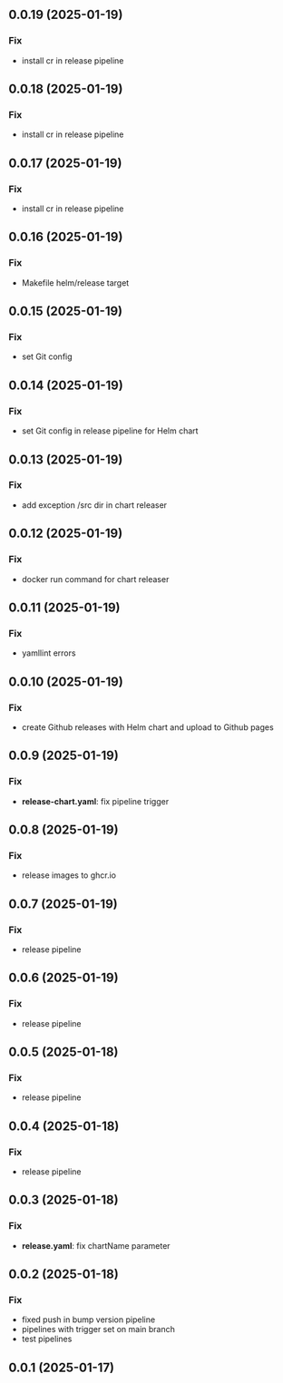 ## 0.0.19 (2025-01-19)

### Fix

- install cr in release pipeline

## 0.0.18 (2025-01-19)

### Fix

- install cr in release pipeline

## 0.0.17 (2025-01-19)

### Fix

- install cr in release pipeline

## 0.0.16 (2025-01-19)

### Fix

- Makefile helm/release target

## 0.0.15 (2025-01-19)

### Fix

- set Git config

## 0.0.14 (2025-01-19)

### Fix

- set Git config in release pipeline for Helm chart

## 0.0.13 (2025-01-19)

### Fix

- add exception /src dir in chart releaser

## 0.0.12 (2025-01-19)

### Fix

- docker run command for chart releaser

## 0.0.11 (2025-01-19)

### Fix

- yamllint errors

## 0.0.10 (2025-01-19)

### Fix

- create Github releases with Helm chart and upload to Github pages

## 0.0.9 (2025-01-19)

### Fix

- **release-chart.yaml**: fix pipeline trigger

## 0.0.8 (2025-01-19)

### Fix

- release images to ghcr.io

## 0.0.7 (2025-01-19)

### Fix

- release pipeline

## 0.0.6 (2025-01-19)

### Fix

- release pipeline

## 0.0.5 (2025-01-18)

### Fix

- release pipeline

## 0.0.4 (2025-01-18)

### Fix

- release pipeline

## 0.0.3 (2025-01-18)

### Fix

- **release.yaml**: fix chartName parameter

## 0.0.2 (2025-01-18)

### Fix

- fixed push in bump version pipeline
- pipelines with trigger set on main branch
- test pipelines

## 0.0.1 (2025-01-17)
